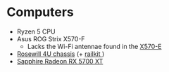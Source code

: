 # Computers

- Ryzen 5 CPU
- Asus ROG Strix X570-F 
    - Lacks the Wi-Fi antennae found in the [ X570-E ](https://rog.asus.com/us/motherboards/rog-strix/rog-strix-x570-e-gaming-model/)
- [Rosewill 4U chassis](https://www.newegg.com/rosewill-rsv-l4000u-black/p/N82E16811147327) (+ [ railkit ](https://www.amazon.com/Rosewill-RSV-R28LX-Bearing-Sliding-Rackmount/dp/B0795Y3QM3))
- [Sapphire Radeon RX 5700 XT](https://captaincomputers.com/product/sapphire-technology-radeon-rx-5700-xt-nitro-overclocked-triple-fan-8gb-gddr6-pcie-4-0-graphics-card/)

